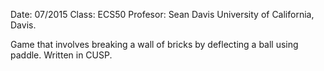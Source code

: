 Date: 07/2015
Class: ECS50
Profesor: Sean Davis
University of California, Davis.

Game that involves breaking a wall of bricks by deflecting a ball using paddle. Written in CUSP.
